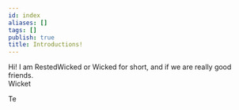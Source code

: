 ```yaml
---
id: index
aliases: []
tags: []
publish: true
title: Introductions!
---
```


Hi! I am RestedWicked or Wicked for short, and if we are really good friends.  
Wicket

Te
